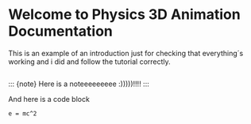 # Welcome to Physics 3D Animation Documentation

This is an example of an introduction just for checking that everything´s working and i did and follow the tutorial correctly.

```{tableofcontents}
```

::: {note}
Here is a noteeeeeeeee :)))))!!!!
:::

And here is a code block

```
e = mc^2
```
